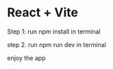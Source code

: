 # React + Vite

Step 1: run npm install in terminal 

step 2. run npm run dev in terminal 

enjoy the app